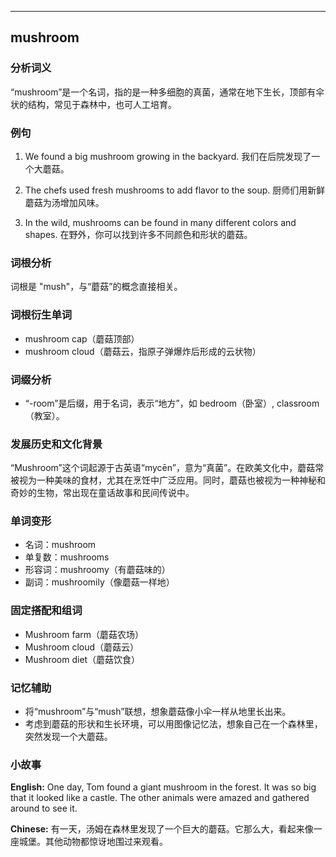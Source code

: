 
---------------
## mushroom
### 分析词义
“mushroom”是一个名词，指的是一种多细胞的真菌，通常在地下生长，顶部有伞状的结构，常见于森林中，也可人工培育。

### 例句
1. We found a big mushroom growing in the backyard.
   我们在后院发现了一个大蘑菇。

2. The chefs used fresh mushrooms to add flavor to the soup.
   厨师们用新鲜蘑菇为汤增加风味。

3. In the wild, mushrooms can be found in many different colors and shapes.
   在野外，你可以找到许多不同颜色和形状的蘑菇。

### 词根分析
词根是 "mush"，与“蘑菇”的概念直接相关。

### 词根衍生单词
- mushroom cap（蘑菇顶部）
- mushroom cloud（蘑菇云，指原子弹爆炸后形成的云状物）

### 词缀分析
- “-room”是后缀，用于名词，表示“地方”，如 bedroom（卧室）, classroom（教室）。

### 发展历史和文化背景
“Mushroom”这个词起源于古英语“mycēn”，意为“真菌”。在欧美文化中，蘑菇常被视为一种美味的食材，尤其在烹饪中广泛应用。同时，蘑菇也被视为一种神秘和奇妙的生物，常出现在童话故事和民间传说中。

### 单词变形
- 名词：mushroom
- 单复数：mushrooms
- 形容词：mushroomy（有蘑菇味的）
- 副词：mushroomily（像蘑菇一样地）

### 固定搭配和组词
- Mushroom farm（蘑菇农场）
- Mushroom cloud（蘑菇云）
- Mushroom diet（蘑菇饮食）

### 记忆辅助
- 将“mushroom”与“mush”联想，想象蘑菇像小伞一样从地里长出来。
- 考虑到蘑菇的形状和生长环境，可以用图像记忆法，想象自己在一个森林里，突然发现一个大蘑菇。

### 小故事
**English:**
One day, Tom found a giant mushroom in the forest. It was so big that it looked like a castle. The other animals were amazed and gathered around to see it.

**Chinese:**
有一天，汤姆在森林里发现了一个巨大的蘑菇。它那么大，看起来像一座城堡。其他动物都惊讶地围过来观看。

